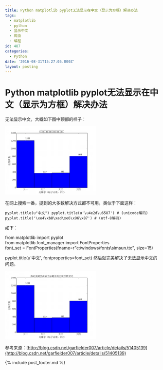 ```yaml
---
title: Python matplotlib pyplot无法显示在中文（显示为方框）解决办法
tags:
  - matplotlib
  - python
  - 显示中文
  - 爬虫
  - 编程
id: 487
categories:
  - Python
date: '2016-08-31T15:27:05.000Z'
layout: posting
---
```


# Python matplotlib pyplot无法显示在中文（显示为方框）解决办法

无法显示中文，大概如下图中顶部的样子：

[![figure_1](https://raw.githubusercontent.com/ankanch/blog/master/images/wp-content/uploads/2016/08/figure_1-300x225.png)](https://raw.githubusercontent.com/ankanch/blog/master/images/wp-content/uploads/2016/08/figure_1.png)

在网上搜索一番，提到的大多数解决方式都不可用，类似于下面这样：

```
pyplot.title(u"中文") pyplot.title(u'\u4e2d\u6587') # (unicode编码) pyplot.title('\xe4\xb8\xad\xe6\x96\x87') # (utf-8编码)
```

如下：

from matplotlib import pyplot  
from matplotlib.font_manager import FontProperties  
font_set = FontProperties(fname=r"c:\windows\fonts\simsun.ttc", size=15)

pyplot.title(u'中文', fontproperties=font_set)</pre> 然后就完美解决了无法显示中文的问题。

[![figure_1](https://raw.githubusercontent.com/ankanch/blog/master/images/wp-content/uploads/2016/08/figure_1-1-300x225.png)](https://raw.githubusercontent.com/ankanch/blog/master/images/wp-content/uploads/2016/08/figure_1-1.png)

参考来源：[http://blog.csdn.net/garfielder007/article/details/51405139](http://blog.csdn.net/garfielder007/article/details/51405139)



{% include post_footer.md %}